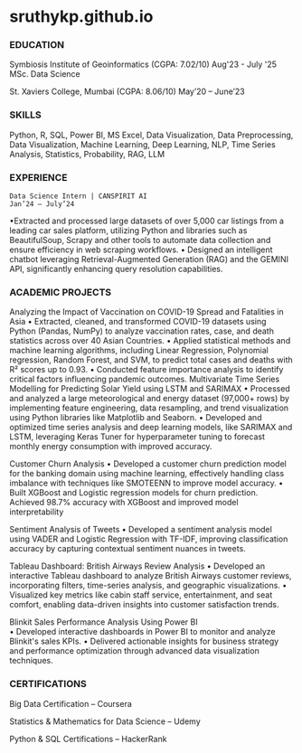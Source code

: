 # sruthykp.github.io
### EDUCATION
  Symbiosis Institute of Geoinformatics (CGPA: 7.02/10)                                                                                             Aug'23 - July '25
   MSc. Data Science
                                                                                                                                                                                               
   St. Xaviers College, Mumbai (CGPA: 8.06/10)                                                                                                        May’20 – June’23


 ### SKILLS
 Python, R, SQL, Power BI, MS Excel, Data Visualization, Data Preprocessing, Data Visualization, Machine Learning, Deep Learning, NLP, Time Series Analysis, Statistics, Probability, RAG, LLM 

### EXPERIENCE
    Data Science Intern | CANSPIRIT AI                                                                                                                       Jan’24 – July’24  
•Extracted and processed large datasets of over 5,000 car listings from a leading car sales platform, utilizing Python and libraries such as BeautifulSoup, Scrapy and other tools to automate data collection and ensure efficiency in web scraping workflows.
• Designed an intelligent chatbot leveraging Retrieval-Augmented Generation (RAG) and the GEMINI API, significantly enhancing query resolution capabilities. 

 ### ACADEMIC PROJECTS                                 
Analyzing the Impact of Vaccination on COVID-19 Spread and Fatalities in Asia
•	Extracted, cleaned, and transformed COVID-19 datasets using Python (Pandas, NumPy) to analyze vaccination rates, case, and death statistics across over 40 Asian Countries.
•	Applied statistical methods and machine learning algorithms, including Linear Regression, Polynomial regression, Random Forest, and SVM, to predict total cases and deaths with R² scores up to 0.93.
•	Conducted feature importance analysis to identify critical factors influencing pandemic outcomes. 
 Multivariate Time Series Modelling for Predicting Solar Yield using LSTM and SARIMAX
•	Processed and analyzed a large meteorological and energy dataset (97,000+ rows) by implementing feature engineering, data resampling, and trend visualization using Python libraries like Matplotlib and Seaborn.
•	Developed and optimized time series analysis and deep learning models, like SARIMAX and LSTM, leveraging Keras Tuner for hyperparameter tuning to forecast monthly energy consumption with improved accuracy.

 Customer Churn Analysis
•	Developed a customer churn prediction model for the banking domain using machine learning, effectively handling class imbalance with techniques like SMOTEENN to improve model accuracy.
•	Built XGBoost and Logistic regression models for churn prediction. Achieved 98.7% accuracy with XGBoost and improved model interpretability

 Sentiment Analysis of Tweets 
•	Developed a sentiment analysis model using VADER and Logistic Regression with TF-IDF, improving classification accuracy by capturing contextual sentiment nuances in tweets.


Tableau Dashboard: British Airways Review Analysis
•	Developed an interactive Tableau dashboard to analyze British Airways customer reviews, incorporating filters, time-series analysis, and geographic visualizations.
•	Visualized key metrics like cabin staff service, entertainment, and seat comfort, enabling data-driven insights into customer satisfaction trends.

Blinkit Sales Performance Analysis Using Power BI  
• Developed interactive dashboards in Power BI to monitor and analyze Blinkit's sales KPIs. 
• Delivered actionable insights for business strategy and performance optimization through advanced 
data visualization techniques.

### CERTIFICATIONS
Big Data Certification – Coursera

Statistics & Mathematics for Data Science – Udemy

Python & SQL Certifications – HackerRank
